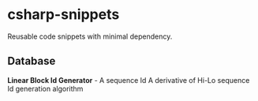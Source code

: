 # csharp-snippets
Reusable code snippets with minimal dependency.

## Database

__Linear Block Id Generator__ -  A sequence Id  A derivative of Hi-Lo sequence Id generation algorithm
